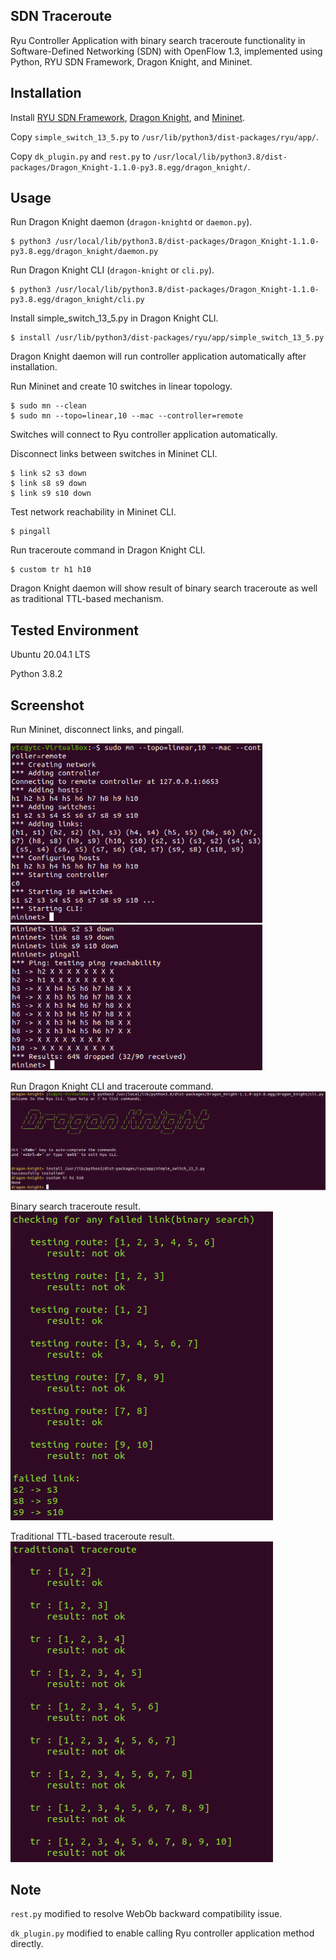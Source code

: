 ## SDN Traceroute
Ryu Controller Application with binary search traceroute functionality in Software-Defined Networking (SDN) with OpenFlow 1.3, implemented using Python, RYU SDN Framework, Dragon Knight, and Mininet.

## Installation
Install [RYU SDN Framework](https://ryu-sdn.org/), [Dragon Knight](https://github.com/Ryu-Dragon-Knight/Dragon-Knight), and [Mininet](http://mininet.org/).

Copy `simple_switch_13_5.py` to `/usr/lib/python3/dist-packages/ryu/app/`.

Copy `dk_plugin.py` and `rest.py` to `/usr/local/lib/python3.8/dist-packages/Dragon_Knight-1.1.0-py3.8.egg/dragon_knight/`.

## Usage
Run Dragon Knight daemon (`dragon-knightd` or `daemon.py`).
```
$ python3 /usr/local/lib/python3.8/dist-packages/Dragon_Knight-1.1.0-py3.8.egg/dragon_knight/daemon.py
```

Run Dragon Knight CLI (`dragon-knight` or `cli.py`).
```
$ python3 /usr/local/lib/python3.8/dist-packages/Dragon_Knight-1.1.0-py3.8.egg/dragon_knight/cli.py
```

Install simple_switch_13_5.py in Dragon Knight CLI.
```
$ install /usr/lib/python3/dist-packages/ryu/app/simple_switch_13_5.py
```
Dragon Knight daemon will run controller application automatically after installation.

Run Mininet and create 10 switches in linear topology.
```
$ sudo mn --clean
$ sudo mn --topo=linear,10 --mac --controller=remote
```
Switches will connect to Ryu controller application automatically.

Disconnect links between switches in Mininet CLI.
```
$ link s2 s3 down
$ link s8 s9 down
$ link s9 s10 down
```

Test network reachability in Mininet CLI.
```
$ pingall
```

Run traceroute command in Dragon Knight CLI.
```
$ custom tr h1 h10
```
Dragon Knight daemon will show result of binary search traceroute as well as traditional TTL-based mechanism.

## Tested Environment
Ubuntu 20.04.1 LTS

Python 3.8.2

## Screenshot
Run Mininet, disconnect links, and pingall.
<p>
<img src="screenshot/mn_1.png" width="80%">
<img src="screenshot/mn_2.png" width="80%">
</p>

Run Dragon Knight CLI and traceroute command.
![](screenshot/dk_1.png)

Binary search traceroute result.
![](screenshot/dkd_1.png)

Traditional TTL-based traceroute result.
![](screenshot/dkd_2.png)

## Note
`rest.py` modified to resolve WebOb backward compatibility issue.

`dk_plugin.py` modified to enable calling Ryu controller application method directly.
